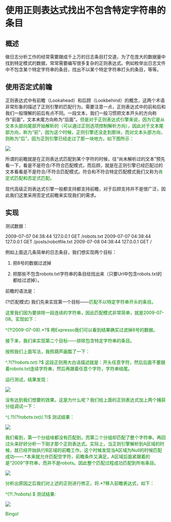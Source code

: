 # 使用正则表达式找出不包含特定字符串的条目
## 概述
做日志分析工作的经常需要跟成千上万的日志条目打交道，为了在庞大的数据量中找到特定模式的数据，常常需要编写很多复杂的正则表达式。例如枚举出日志文件中不包含某个特定字符串的条目，找出不以某个特定字符串打头的条目，等等。

## 使用否定式前瞻
正则表达式中有前瞻（Lookahead）和后顾（Lookbehind）的概念，这两个术语非常形象的描述了正则引擎的匹配行为。需要注意一点，正则表达式中的前和后和我们一般理解的前后有点不同。一段文本，我们一般习惯把文本开头的方向称作“前面”，文本末尾方向称为“后面”。<font color=green>但是对于正则表达式引擎来说，因为它是从文本头部向尾部开始解析的（可以通过正则选项控制解析方向），因此对于文本尾部方向，称为“前”，因为这个时候，正则引擎还没走到那块，而对文本头部方向，则称为“后”，因为正则引擎已经走过了那一块地方。如下图所示：</font>

![](http://www.imkevinyang.com/wp-content/uploads/2009/08/image_thumb.png)

所谓的前瞻就是在正则表达式匹配到某个字符的时候，往“尚未解析过的文本”预先看一下，看是不是符合/不符合匹配模式，而后顾，就是在正则引擎已经匹配过的文本看看是不是符合/不符合匹配模式。符合和不符合特定匹配模式我们又称为<font color=green>肯定式匹配和否定式匹配。</font>

现代高级正则表达式引擎一般都支持都支持前瞻，对于后顾支持并不是很广泛，因此我们这里采用否定式前瞻来实现我们的需求。

## 实现
测试数据：

2009-07-07 04:38:44 127.0.0.1 GET /robots.txt
2009-07-07 04:38:44 127.0.0.1 GET /posts/robotfile.txt
2009-07-08 04:38:44 127.0.0.1 GET /

例如上面这几条简单的日志条目，我们想实现两个目标：

1. 把8号的数据过滤掉

2. 把那些不包含robots.txt字符串的条目给找出来（只要Url中包含robots.txt的都给过滤掉）。

前瞻的语法是：

(?!匹配模式)
我们先来实现第一个目标——<font color=green>匹配不以特定字符串开头的条目。

这里我们因为要排除一段连续的字符串，因此匹配模式非常简单，就是2009-07-08。实现如下：

^(?!2009-07-08).*?$
用Expresso我们可以看到结果确实过滤掉8号的数据。

接下来，我们来实现第二个目标——<font color=green>排除包含特定字符串的条目。

按照我们上面写法，我照葫芦画瓢了一下：

^.*?(?!robots\.txt).*?$
这段正则用大白话描述就是：开头任意字符，然后后面不要跟着robots.txt连续字符串，然后再跟着任意个字符，字符串结尾。

运行测试，结果发现：

![](http://www.imkevinyang.com/wp-content/uploads/2009/08/image_thumb1.png)

没有达到我们想要的效果。这是为什么呢？我们给上面的正则表达式加上两个捕获分组调试一下：

^(.*?)(?!robots\.txt)(.*?)$
测试结果：

![](http://www.imkevinyang.com/wp-content/uploads/2009/08/image_thumb2.png)

我们看到，第一个分组啥都没有匹配到，而第二个分组却匹配了整个字符串。再回过头来好好分析一下刚才那个正则表达式。实际上，当正则引擎解析到A区域的时候，就已经开始执行B区域的前瞻工作。这个时候发现当A区域为Null的时候匹配成功——.*本来就允许匹配空字符，前瞻条件又满足，A区域后面紧跟着的是“2009”字符串，而并不是robots。因此整个匹配过程成功匹配到所有条目。

![](http://www.imkevinyang.com/wp-content/uploads/2009/08/image_thumb3.png)

分析出原因之后我们对上述的正则进行修正，将.*?移入前瞻表达式，如下：

^(?!.*?robots).*$
测试结果:

![](http://www.imkevinyang.com/wp-content/uploads/2009/08/image_thumb4.png)

Bingo!